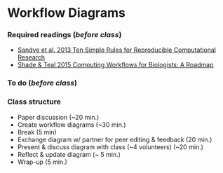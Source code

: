 # Workflow Diagrams

### Required readings (_before class_)
- [Sandve et al. 2013 Ten Simple Rules for Reproducible Computational Research](../../readings/pdfs/Sandve2013.pdf)
- [Shade & Teal 2015 Computing Workflows for Biologists: A Roadmap](../../readings/pdfs/Shade2015.pdf)

### To do (_before class_)

### Class structure
- Paper discussion (~20 min.)
- Create workflow diagrams (~30 min.)
- Break (5 min)
- Exchange diagram w/ partner for peer editing & feedback (20 min.)
- Present & discuss diagram with class (~4 volunteers) (~20 min.)
- Reflect & update diagram (~ 5 min.)
- Wrap-up (5 min.)
